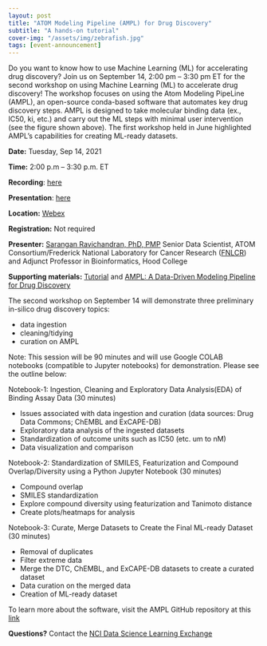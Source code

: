 ```yaml
---
layout: post
title: "ATOM Modeling Pipeline (AMPL) for Drug Discovery"
subtitle: "A hands-on tutorial"
cover-img: "/assets/img/zebrafish.jpg"
tags: [event-announcement]
---
```


Do you want to know how to use Machine Learning (ML) for accelerating drug discovery? 
Join us on September 14, 2:00 pm – 3:30 pm ET for the second workshop on using Machine Learning (ML) to accelerate drug discovery! The workshop focuses on using the Atom Modeling PipeLine (AMPL), an open-source conda-based software that automates key drug discovery steps. AMPL is designed to take molecular binding data (ex., IC50, ki, etc.) and carry out the ML steps with minimal user intervention (see the figure shown above). The first workshop held in June highlighted AMPL’s capabilities for creating ML-ready datasets.


**Date:** Tuesday, Sep 14, 2021

**Time:** 2:00 p.m – 3:30 p.m. ET

**Recording**: [here](https://youtu.be/NJ_3ExXXk_o)

**Presentation**: [here](../attachments/AMPL-workshop-08042021.pdf)

**Location:** [Webex](https://cbiit.webex.com/cbiit/onstage/g.php?MTID=e48de54732116bf8fc1f281aae7d60bd2)

**Registration:** Not required

**Presenter:** [Sarangan Ravichandran, PhD, PMP](https://sites.google.com/site/sakaravi/) Senior Data Scientist, ATOM Consortium/Frederick National Laboratory for Cancer
               Research ([FNLCR](https://frederick.cancer.gov)) and Adjunct Professor in Bioinformatics, Hood College
               
**Supporting materials:** [Tutorial](https://github.com/ravichas/AMPL-workshop-2) and 
[AMPL: A Data-Driven Modeling Pipeline for Drug Discovery](https://pubmed.ncbi.nlm.nih.gov/32243153/)

The second workshop on September 14 will demonstrate three preliminary in-silico drug discovery topics:
* data ingestion
* cleaning/tidying
* curation on AMPL

Note: This session will be 90 minutes and will use Google COLAB notebooks (compatible to Jupyter notebooks) for demonstration. Please see the outline below:

Notebook-1: Ingestion, Cleaning and Exploratory Data Analysis(EDA) of Binding Assay Data (30 minutes)  
* Issues associated with data ingestion and curation (data sources: Drug Data Commons; ChEMBL and ExCAPE-DB)  
* Exploratory data analysis of the ingested datasets
* Standardization of outcome units such as IC50 (etc. um to nM)
* Data visualization and comparison

Notebook-2: Standardization of SMILES, Featurization and Compound Overlap/Diversity using a Python Jupyter Notebook (30 minutes)

* Compound overlap
* SMILES standardization
* Explore compound diversity using featurization and Tanimoto distance
* Create plots/heatmaps for analysis
 

Notebook-3: Curate, Merge Datasets to Create the Final ML-ready Dataset (30 minutes)
* Removal of duplicates
* Filter extreme data
* Merge the DTC, ChEMBL, and ExCAPE-DB datasets to create a curated dataset
* Data curation on the merged data
* Creation of ML-ready dataset


To learn more about the software, visit the AMPL GitHub repository at this [link](https://github.com/ATOMconsortium/AMPL)

**Questions?** Contact the [NCI Data Science Learning Exchange](mailto:NCIDataScienceLearningExchange@mail.nih.gov)

